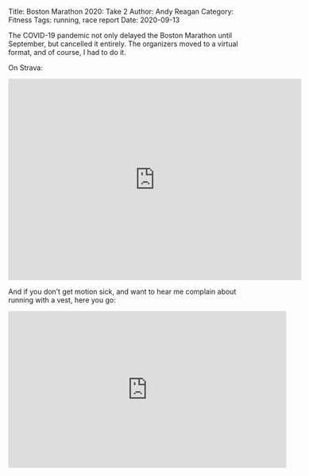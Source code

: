 Title: Boston Marathon 2020: Take 2
Author: Andy Reagan
Category: Fitness
Tags: running, race report
Date: 2020-09-13

The COVID-19 pandemic not only delayed the Boston Marathon until September,
but cancelled it entirely.
The organizers moved to a virtual format, and of course, I had to do it.

On Strava:

<iframe height='405' width='590' frameborder='0' allowtransparency='true' scrolling='no' src='https://www.strava.com/activities/4053907192/embed/c9bf0ea1cb144408c8fd94db612134f6dacb80d5'></iframe>

And if you don’t get motion sick, and want to hear me complain about running with a vest, here you go:

<iframe width="560" height="315" src="https://www.youtube.com/embed/EEW8Hw3Z8IQ" frameborder="0" allow="accelerometer; autoplay; clipboard-write; encrypted-media; gyroscope; picture-in-picture" allowfullscreen></iframe>

